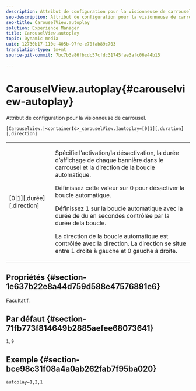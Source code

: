 ```yaml
---
description: Attribut de configuration pour la visionneuse de carrousel.
seo-description: Attribut de configuration pour la visionneuse de carrousel.
seo-title: CarouselView.autoplay
solution: Experience Manager
title: CarouselView.autoplay
topic: Dynamic media
uuid: 12730b17-110e-405b-97fe-e70fab89c703
translation-type: tm+mt
source-git-commit: 7bc7b3a86fbcdc57cfdc31745fae3afc06e44b15

---
```



# CarouselView.autoplay{#carouselview-autoplay}

Attribut de configuration pour la visionneuse de carrousel.

`[CarouselView.|<containerId>_carouselView.]autoplay=[0|1][,duration][,direction]`

<table id="table_441553CD34C94A58A9D7CBF772DEDDB6"> 
 <tbody> 
  <tr> 
   <td colname="col1"> <p> <span class="codeph">[0|1][,durée][,direction]</span> </p> </td> 
   <td colname="col2"> <p> Spécifie l’activation/la désactivation, la durée d’affichage de chaque bannière dans le carrousel et la direction de la boucle automatique. </p> <p>Définissez cette valeur sur <span class="codeph"> 0</span> pour désactiver la boucle automatique. </p> <p>Définissez <span class="codeph"> 1</span> sur la boucle automatique avec la durée de  du en secondes contrôlée par la durée <span class="codeph"> de</span>la boucle. </p> <p>La direction de la boucle automatique est contrôlée avec la <span class="codeph"> direction</span>. La <span class="codeph"> direction</span> se situe entre <span class="codeph"> 1</span> droite à gauche et <span class="codeph"> 0</span> gauche à droite. </p> </td> 
  </tr> 
 </tbody> 
</table>

## Propriétés {#section-1e637b22e8a44d759d588e47576891e6}

Facultatif.

## Par défaut {#section-71fb773f814649b2885aefee68073641}

`1,9`

## Exemple {#section-bce98c31f08a4a0ab262fab7f95ba020}

```
autoplay=1,2,1
```

